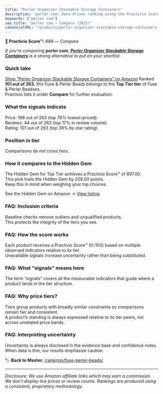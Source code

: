 ```yaml
---
title: "Perler Organizer Stackable Storage Containers"
description: "perler com: Data-driven ranking using the Practivio Score™. Positioned by quality, value, demand, findability, momentum."
keywords: ["perler com"]
seo_title: "perler com — Compare (2025)"
canonicalURL: "/products/perler-organizer-stackable-storage-containers-B01LY03DY4/"
---
```


**🛒 Practivio Score™:** 689 — _Compare_


*If you're comparing **perler com**, **[Perler Organizer Stackable Storage Containers](https://www.amazon.com/dp/B01LY03DY4?tag=practivio-20)** is a strong alternative to put on your shortlist.*
### Quick take
[Shop “Perler Organizer Stackable Storage Containers” on Amazon](https://www.amazon.com/dp/B01LY03DY4?tag=practivio-20)
Ranked **101 out of 263**, this Fuse & Perler Beads belongs to the **Top Tier tier** of Fuse & Perler Beadses.  
Practivio lists it under **Compare** for further evaluation.

### What the signals indicate
Price: 198 out of 263 (top 76% lowest-priced).  
Reviews: 44 out of 263 (top 17% in review volume).  
Rating: 101 out of 263 (top 39% by star rating).  

### Position in tier
Comparisons do not cross tiers.

### How it compares to the Hidden Gem
The Hidden Gem for Top Tier achieves a Practivio Score™ of 897.00.  
This pick trails the Hidden Gem by 208.00 points.  
Keep this in mind when weighing your top choices.  

See the Hidden Gem on Amazon → [View listing](https://www.amazon.com/dp/B000ZDME7Y?tag=practivio-20)

### FAQ: Inclusion criteria
Baseline checks remove outliers and unqualified products.  
This protects the integrity of the tiers you see.

### FAQ: How the score works
Each product receives a Practivio Score™ (0–100) based on multiple observed indicators relative to its tier.  
Unavailable signals increase uncertainty rather than being substituted.

### FAQ: What “signals” means here
The term “signals” covers all the measurable indicators that guide where a product lands in the tier structure.

### FAQ: Why price tiers?
Tiers group products with broadly similar constraints so comparisons remain fair and consistent.  
A product’s standing is always expressed relative to its tier peers, not across unrelated price bands.

### FAQ: Interpreting uncertainty
Uncertainty is always disclosed in the evidence base and confidence notes.  
When data is thin, our results emphasize caution.

<!-- Missing template for Compare/CompareWithinPriceClass -->


🏷️ **Back to Master:** [/rankings/fuse-perler-beads/](/rankings/fuse-perler-beads/)

---
_Disclosure: We use Amazon affiliate links which may earn a commission. We don’t display live prices or review counts. Rankings are produced using a consistent, proprietary methodology._
